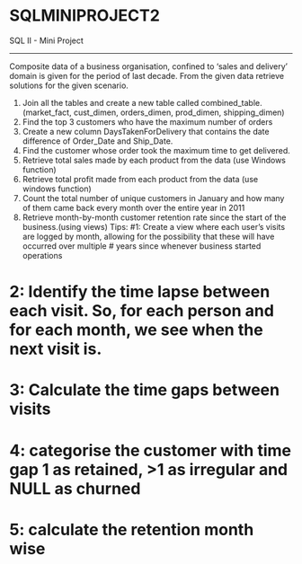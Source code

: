 # SQLMINIPROJECT2
SQL II - Mini Project
_________________________________________________________
Composite data of a business organisation, confined to ‘sales and delivery’ domain is given for the period of last decade. From the given data retrieve solutions for the given scenario.
1. Join all the tables and create a new table called combined_table.
(market_fact, cust_dimen, orders_dimen, prod_dimen, shipping_dimen)
2. Find the top 3 customers who have the maximum number of orders
3. Create a new column DaysTakenForDelivery that contains the date difference of Order_Date and Ship_Date.
4. Find the customer whose order took the maximum time to get delivered.
5. Retrieve total sales made by each product from the data (use Windows function)
6. Retrieve total profit made from each product from the data (use windows function)
7. Count the total number of unique customers in January and how many of them came back every month over the entire year in 2011
8. Retrieve month-by-month customer retention rate since the start of the business.(using views)
Tips:
#1: Create a view where each user’s visits are logged by month, allowing for the possibility that these will have occurred over multiple # years since whenever business started operations
# 2: Identify the time lapse between each visit. So, for each person and for each month, we see when the next visit is.
# 3: Calculate the time gaps between visits
# 4: categorise the customer with time gap 1 as retained, >1 as irregular and NULL as churned
# 5: calculate the retention month wise
